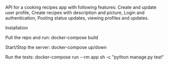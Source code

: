 API for a cooking recipes app with following features: Create and update user profile, Create recipes with description and picture, Login and authentication, Posting status updates, viewing profiles and updates.


Installation

Pull the repo and run: docker-compose build

Start/Stop the server: docker-compose up/down

Run the tests: docker-compose run --rm app sh -c "python manage.py test"
